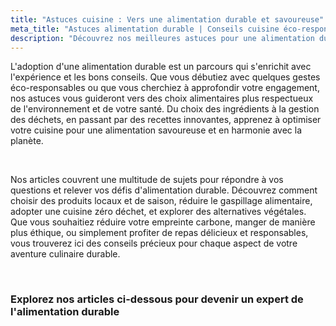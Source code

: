 ```yaml
---
title: "Astuces cuisine : Vers une alimentation durable et savoureuse"
meta_title: "Astuces alimentation durable | Conseils cuisine éco-responsable"
description: "Découvrez nos meilleures astuces pour une alimentation durable et délicieuse. Conseils pratiques sur les choix alimentaires, la cuisine zéro déchet et la consommation responsable pour tous les gourmets éco-conscients."
---
```


L'adoption d'une alimentation durable est un parcours qui s'enrichit avec l'expérience et les bons conseils. Que vous débutiez avec quelques gestes éco-responsables ou que vous cherchiez à approfondir votre engagement, nos astuces vous guideront vers des choix alimentaires plus respectueux de l'environnement et de votre santé. Du choix des ingrédients à la gestion des déchets, en passant par des recettes innovantes, apprenez à optimiser votre cuisine pour une alimentation savoureuse et en harmonie avec la planète.

<br/>

Nos articles couvrent une multitude de sujets pour répondre à vos questions et relever vos défis d'alimentation durable. Découvrez comment choisir des produits locaux et de saison, réduire le gaspillage alimentaire, adopter une cuisine zéro déchet, et explorer des alternatives végétales. Que vous souhaitiez réduire votre empreinte carbone, manger de manière plus éthique, ou simplement profiter de repas délicieux et responsables, vous trouverez ici des conseils précieux pour chaque aspect de votre aventure culinaire durable.

<br/>

### Explorez nos articles ci-dessous pour devenir un expert de l'alimentation durable

<br/>